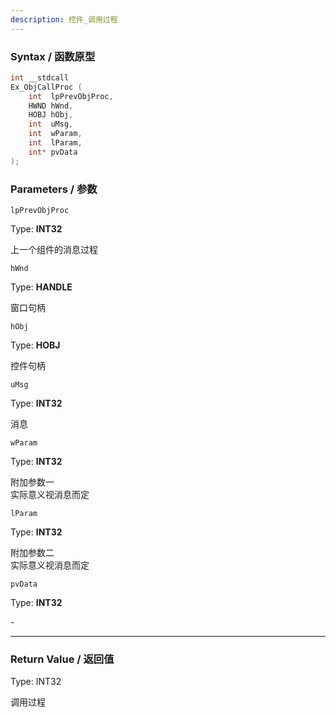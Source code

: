 ```yaml
---
description: 控件_调用过程
---
```


### Syntax / 函数原型

```C++
int __stdcall 
Ex_ObjCallProc (
    int  lpPrevObjProc,
    HWND hWnd,
    HOBJ hObj,
    int  uMsg,
    int  wParam,
    int  lParam,
    int* pvData
);

```


### Parameters / 参数

`lpPrevObjProc`

Type: **INT32**

上一个组件的消息过程

`hWnd`

Type: **HANDLE**

窗口句柄

`hObj`

Type: **HOBJ**

控件句柄

`uMsg`

Type: **INT32**

消息

`wParam`

Type: **INT32**

附加参数一<br>
实际意义视消息而定

`lParam`

Type: **INT32**

附加参数二<br>
实际意义视消息而定

`pvData`

Type: **INT32**

\-

---

### Return Value / 返回值

Type: INT32

调用过程
